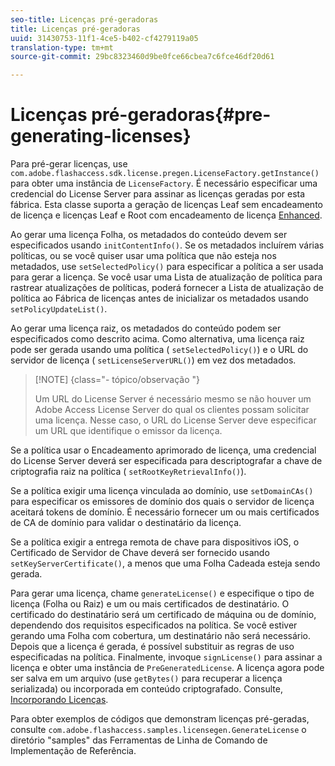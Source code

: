```yaml
---
seo-title: Licenças pré-geradoras
title: Licenças pré-geradoras
uuid: 31430753-11f1-4ce5-b402-cf4279119a05
translation-type: tm+mt
source-git-commit: 29bc8323460d9be0fce66cbea7c6fce46df20d61

---
```



# Licenças pré-geradoras{#pre-generating-licenses}

Para pré-gerar licenças, use `com.adobe.flashaccess.sdk.license.pregen.LicenseFactory.getInstance()` para obter uma instância de `LicenseFactory`. É necessário especificar uma credencial do License Server para assinar as licenças geradas por esta fábrica. Esta classe suporta a geração de licenças Leaf sem encadeamento de licença e licenças Leaf e Root com encadeamento de licença [Enhanced](../../aaxs-protecting-content/content-introduction/content-usage-rules/content-other-policy-options/content-enhanced-license-chaining.md).

Ao gerar uma licença Folha, os metadados do conteúdo devem ser especificados usando `initContentInfo()`. Se os metadados incluírem várias políticas, ou se você quiser usar uma política que não esteja nos metadados, use `setSelectedPolicy()` para especificar a política a ser usada para gerar a licença. Se você usar uma Lista de atualização de política para rastrear atualizações de políticas, poderá fornecer a Lista de atualização de política ao Fábrica de licenças antes de inicializar os metadados usando `setPolicyUpdateList()`.

Ao gerar uma licença raiz, os metadados do conteúdo podem ser especificados como descrito acima. Como alternativa, uma licença raiz pode ser gerada usando uma política ( `setSelectedPolicy()`) e o URL do servidor de licença ( `setLicenseServerURL()`) em vez dos metadados.

>[!NOTE] {class=&quot;- tópico/observação &quot;}
>
>Um URL do License Server é necessário mesmo se não houver um Adobe Access License Server do qual os clientes possam solicitar uma licença. Nesse caso, o URL do License Server deve especificar um URL que identifique o emissor da licença.

Se a política usar o Encadeamento aprimorado de licença, uma credencial do License Server deverá ser especificada para descriptografar a chave de criptografia raiz na política ( `setRootKeyRetrievalInfo()`).

Se a política exigir uma licença vinculada ao domínio, use `setDomainCAs()` para especificar os emissores de domínio dos quais o servidor de licença aceitará tokens de domínio. É necessário fornecer um ou mais certificados de CA de domínio para validar o destinatário da licença.

Se a política exigir a entrega remota de chave para dispositivos iOS, o Certificado de Servidor de Chave deverá ser fornecido usando `setKeyServerCertificate()`, a menos que uma Folha Cadeada esteja sendo gerada.

Para gerar uma licença, chame `generateLicense()` e especifique o tipo de licença (Folha ou Raiz) e um ou mais certificados de destinatário. O certificado do destinatário será um certificado de máquina ou de domínio, dependendo dos requisitos especificados na política. Se você estiver gerando uma Folha com cobertura, um destinatário não será necessário. Depois que a licença é gerada, é possível substituir as regras de uso especificadas na política. Finalmente, invoque `signLicense()` para assinar a licença e obter uma instância de `PreGeneratedLicense`. A licença agora pode ser salva em um arquivo (use `getBytes()` para recuperar a licença serializada) ou incorporada em conteúdo criptografado. Consulte, [Incorporando Licenças](../../aaxs-protecting-content/content-pre-generating-and-embedded-licenses/content-embedding-licenses.md).

Para obter exemplos de códigos que demonstram licenças pré-geradas, consulte `com.adobe.flashaccess.samples.licensegen.GenerateLicense` o diretório &quot;samples&quot; das Ferramentas de Linha de Comando de Implementação de Referência.
